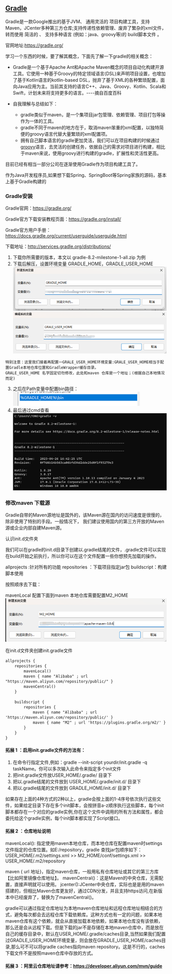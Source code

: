 ## [Gradle](https://gradle.org/)
Gradle是一款Google推出的基于JVM、 通用灵活的 项目构建工具，支持Maven，JCenter多种第三方仓库;支持传递性依赖管理、废弃了繁杂的xml文件，转而使用 简洁的 、 支持多种语言 (例如：java、groovy等)的 build脚本文件 。

官网地址:https://gradle.org/

学习一个东西的时候，要了解其概念，下面先了解一下gradle的相关概念：

- Gradle是一个基于Apache Ant和Apache Maven概念的项目自动化构建开源工具。它使用一种基于Groovy的特定领域语言(DSL)来声明项目设置，也增加了基于Kotlin语言的kotlin-based DSL，抛弃了基于XML的各种繁琐配置，面向Java应用为主。当前其支持的语言C++、Java、Groovy、Kotlin、Scala和Swift，计划未来将支持更多的语言。----摘自百度百科

- 自我理解与总结如下：
  - gradle类似于maven，是一个集项目jar包管理、依赖管理、项目打包等操作为一体的工具。
  - gradle不同于maven的地方在于，取消maven笨重的xml配置，以独特简便的groovy语言代替大量繁琐的xml配置项。
  - 拥有自己脚本语言的gradle更加灵活，我们可以在项目构建的时候通过[groovy](../groovy/groovy.md)语言，去灵活的创建任务，依据自己的需求对项目进行构建，相比于maven来说，使用groovy进行构建的gradle，扩展性和灵活性更高。

目前已经有相当一部分公司在逐渐使用Gradle作为项目构建工具了。

作为Java开发程序员,如果想下载Spring、SpringBoot等Spring家族的源码，基本上基于Gradle构建的

### Gradle安装

Gradle官网：https://gradle.org/

Gradle官方下载安装教程页面：https://gradle.org/install/

Gradle官方用户手册：https://docs.gradle.org/current/userguide/userguide.html

下载地址：http://services.gradle.org/distributions/

1. 下载你所需要的版本，本文以 gradle-8.2-milestone-1-all.zip 为例
2. 下载后解压，设置环境变量 GRADLE_HOME，GRADLE_USER_HOME
![environment.png](img/environment.png)
   ![environment.png](img/environment_mvn.png)
~~~
特别注意：这里我们接着再配置一GRALE_USER_HOME环境变量:GRALE_USER_HOME相当于配置Gradle本地仓库位置和GradleWrapper缓存目录。
GRALE_USER_HOME 名字固定切勿修改，此处和maven 仓库是一个地址；(根据自己本地情况而定)
~~~
3. 之后在Path变量中配置bin路径：
![environment.png](img/environment_path.png)
4. 最后通过cmd查看
![environment.png](img/environment_cmd.png)

### 修改maven 下载源
Gradle自带的Maven源地址是国外的，该Maven源在国内的访问速度是很慢的，除非使用了特别的手段。一般情况下，
我们建议使用国内的第三方开放的Maven源或企业内部自建Maven源。

认识init.d文件夹

我们可以在gradle的init.d目录下创建以.gradle结尾的文件，.gradle文件可以实现在build开始之前执行，所以你可以在这个文件配置一些你想预先加载的操作。

allprojects :针对所有的功能
repositories ：下载项目指定jar包
buildscript：构建脚本使用

按照顺序去下载：

mavenLocal 配置下面到maven 本地仓库需要配置M2_HOME
![img.png](img/environment_m2.png)

在init.d文件夹创建init.gradle文件
~~~
allprojects {
    repositories {
        mavenLocal()
        maven { name "Alibaba" ; url "https://maven.aliyun.com/repository/public/" } 
        mavenCentral()
    }
    
    buildscript {
        repositories {
            maven { name "Alibaba" ; url 'https://maven.aliyun.com/repository/public/' } 
            maven { name "M2" ; url 'https://plugins.gradle.org/m2/' }
        }
    }
}
~~~

#### 拓展 1 ：启用init.gradle文件的方法有：

1. 在命令行指定文件,例如：gradle --init-script yourdir/init.gradle -q taskName。你可以多次输入此命令来指定多个init文件
2. 把init.gradle文件放USER_HOME/.gradle/ 目录下
3. 把以.gradle结尾的文件放到 USER_HOME/.gradle/init.d/ 目录下
4. 把以.gradle结尾的文件放到 GRADLE_HOME/init.d/ 目录下

如果存在上面的4种方式的2种以上，gradle会按上面的1-4序号依次执行这些文件，如果给定目录下存在多个init脚本，会按拼音a-z顺序执行这些脚本，每个init脚本都存在一个对应的gradle实例,你在这个文件中调用的所有方法和属性，都会委托给这个gradle实例，每个init脚本都实现了Script接口。

#### 拓展 2 ：仓库地址说明

mavenLocal():
指定使用maven本地仓库，而本地仓库在配置maven时settings文件指定的仓库位置。如E:/repository，gradle
查找jar包顺序如下：USER_HOME/.m2/settings.xml >>
M2_HOME/conf/settings.xml >>
USER_HOME/.m2/repository

maven { url 地址}，指定maven仓库，一般用私有仓库地址或其它的第三方库【比如阿里镜像仓库地址】。
mavenCentral()：这是Maven的中央仓库，无需配置，直接声明就可以使用。
jcenter():JCenter中央仓库，实际也是是用的maven搭建的，但相比Maven仓库更友好，通过CDN分发，并且支持https访问,在新版本中已经废弃了，替换为了mavenCentral()。

gradle可以通过指定仓库地址为本地maven仓库地址和远程仓库地址相结合的方式，避免每次都会去远程仓库下载依赖库。这种方式也有一定的问题，如果本地maven仓库有这个依赖，就会从直接加载本地依赖，如果本地仓库没有该依赖，那么还是会从远程下载。但是下载的jar不是存储在本地maven仓库中，而是放在自己的缓存目录中，默认在USER_HOME/.gradle/caches目录,当然如果我们配置过GRADLE_USER_HOME环境变量，则会放在GRADLE_USER_HOME/caches目录,那么可不可以将gradle caches指向maven repository。这是不行的，caches下载文件不是按照maven仓库中存放的方式。

#### 拓展 3 ：阿里云仓库地址请参考：https://developer.aliyun.com/mvn/guide
